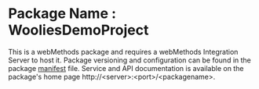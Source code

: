 # Package Name : WooliesDemoProject
This is a webMethods package and requires a webMethods Integration Server to host it. Package versioning and configuration can be found in the package [manifest](./WooliesDemoProject/manifest.v3) file. Service and API documentation is available on the package's home page http://&lt;server&gt;:&lt;port&gt;/&lt;packagename>.